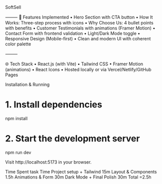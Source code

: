 SoftSell 

⸻
🔧 Features Implemented
	•	Hero Section with CTA button
	•	How It Works: Three-step process with icons
	•	Why Choose Us: 4 bullet points with benefits
	•	Customer Testimonials with animations (Framer Motion)
	•	Contact Form with frontend validation
	•	Light/Dark Mode toggle
	•	Responsive Design (Mobile-first)
	•	Clean and modern UI with coherent color palette

⸻

🌐 Tech Stack
	•	React.js (with Vite)
	•	Tailwind CSS
	•	Framer Motion (animations)
	•	React Icons
	•	Hosted locally or via Vercel/Netlify/GitHub Pages

  Installation & Running
  # 1. Install dependencies
npm install

# 2. Start the development server
npm run dev

Visit http://localhost:5173 in your browser.

Time Spent 
            task                   Time
 Project setup + Tailwind           15m
 Layout & Components                1.5h
 Animations & Form                  30m
 Dark Mode + Final Polish           30m
      Total                         =2.5h


